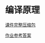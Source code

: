 # 编译原理

[课件完整压缩包](https://download.csdn.net/download/weixin_41976398/13641882)

[作业参考答案](https://download.csdn.net/download/weixin_41976398/13641882)
